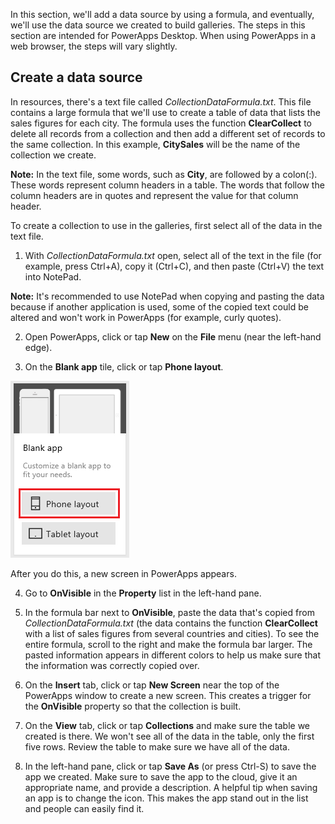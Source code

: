 <properties
   pageTitle="Create a data source by using a formula | Microsoft PowerApps"
   description="Build a data source using only a formula and, later, use the data source to build galleries."
   services=""
   suite="powerapps"
   documentationCenter="na"
   authors="v-subohe"
   manager="anneta"
   editor=""
   tags=""/>

<tags
   ms.service="powerapps"
   ms.devlang="na"
   ms.topic="get-started-article"
   ms.tgt_pltfrm="na"
   ms.workload="na"
   ms.date="05/15/2017"
   ms.author="v-subohe"/>

In this section, we'll add a data source by using a formula, and eventually, we'll use the data source we created to build galleries. The steps in this section are intended for PowerApps Desktop. When using PowerApps in a web browser, the steps will vary slightly.

## Create a data source
<!--Add a link to the resources text file here with the link on the word 'resources' in 1st sentence -->
In resources, there's a text file called *CollectionDataFormula.txt*. This file contains a large formula that we'll use to create a table of data that lists the sales figures for each city. The formula uses the function **ClearCollect** to delete all records from a collection and then add a different set of records to the same collection. In this example, **CitySales** will be the name of the collection we create.

**Note:** In the text file, some words, such as **City**, are followed by a colon(:). These words represent column headers in a table. The words that follow the column headers are in quotes and represent the value for that column header.

To create a collection to use in the galleries, first select all of the data in the text file.

1. With *CollectionDataFormula.txt* open, select all of the text in the file (for example, press Ctrl+A), copy it (Ctrl+C), and then paste (Ctrl+V) the text into NotePad.

  **Note:** It's recommended to use NotePad when copying and pasting the data because if another application is used, some of the copied text could be altered and won't work in PowerApps (for example, curly quotes).

2. Open PowerApps, click or tap **New** on the **File** menu (near the left-hand edge).

3. On the **Blank app** tile, click or tap **Phone layout**.

  ![Insert drop-down](./media/learning-create-data-source/blank-app.png)

  After you do this, a new screen in PowerApps appears.

4. Go to **OnVisible** in the **Property** list in the left-hand pane.

5. In the formula bar next to **OnVisible**, paste the data that's copied from *CollectionDataFormula.txt* (the data contains the function **ClearCollect** with a list of sales figures from several countries and cities). To see the entire formula, scroll to the right and make the formula bar larger. The pasted information appears in different colors to help us make sure that the information was correctly copied over.

6. On the **Insert** tab, click or tap **New Screen** near the top of the PowerApps window to create a new screen. This creates a trigger for the **OnVisible** property so that the collection is built.

7. On the **View** tab, click or tap **Collections** and make sure the table we created is there. We won't see all of the data in the table, only the first five rows. Review the table to make sure we have all of the data.

8. In the left-hand pane, click or tap **Save As** (or press Ctrl-S) to save the app we created. Make sure to save the app to the cloud, give it an appropriate name, and provide a description. A helpful tip when saving an app is to change the icon. This makes the app stand out in the list and people can easily find it.

<!--Audrie ends the video by not saving the app, and she starts the next video by having you save the app created in the first video. I thought it would be best to include a step here on saving your app -->

